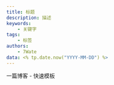 ```yaml
---
title: 标题
description: 描述
keywords:
	- 关键字
tags: 
	- 标签
authors:
	- 7Wate
data: <% tp.date.now("YYYY-MM-DD") %>
---
```


一篇博客 - 快速模板